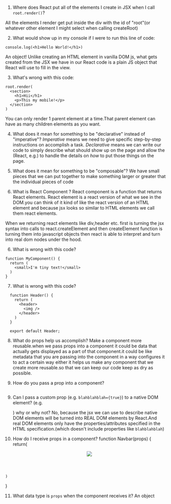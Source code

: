   1. Where does React put all of the elements I create in JSX when I call `root.render()`?

  All the elements I render get put inside the div with the id of "root"(or whatever other element I might select when calling createRoot)

  2. What would show up in my console if I were to run this line of code:
  ```
  console.log(<h1>Hello World!</h1>)
  ```
  An object! Unlike creating an HTML element in vanilla DOM js, what gets created from the JSX we have in our React code is a plain JS object that React will use to fill in the view.

  3. What's wrong with this code:
  ```
  root.render(
    <section>
      <h1>Hii</h1>
      <p>This my mobile!</p>
    </section>
  )
  ```
  You can only render 1 parent element at a time.That parent element can have as many children elements as you want.

  4. What does it mean for something to be "declarative" instead of "imperative"?
  *Imperative* means we need to give specific step-by-step instructions on accomplish a task.
  *Declarative* means we can write our code to simply describe what should show up on the page and allow the (React, e.g.) to handle the details on *how* to put those things on the page.


  5. What does it mean for something to be "composable"?
  We have small pieces that we can put together to make something larger or greater that the individual pieces of code

  5. What is React Component ?
  React component is a function that returns React elements. React element is a react version of what we see in the DOM.you can think of it kind of like the react version of an HTML element and because jsx looks so similar to HTML elements we call them react elements.

  When we returning react elements like div,header etc. first is turning the jsx syntax into calls to react.createElement and then createElement function is turning them into javascript objects then react is able to interpret and turn into real dom nodes under the hood.

  6. What is wrong with this code?
  ```
  function MyComponent() {
    return (
      <small>I'm tiny text!</small>
    )
  }
  ```

  7. What is wrong with this code?
  ```
    function Header() {
      return (
        <header>
          <img />
        </header>
      )
    }

    export default Header;
  ```  

  8. What do props help us accomplish?
  Make a component more reusable.when we pass props into a component it could be data that actually gets displayed as a part of that component.it could be like metadata that you are passing into the component in a way configures it to act a certain way either it helps us make any component that we create more reusable.so that we can keep our code keep as dry as possible.

  8. How do you pass a prop into a component?
  <MyAwesomeHeader title={}>
  <img src={props.img} alt="" />

  9. Can I pass a custom prop (e.g. `blahblahblah={true}`) to a native DOM element? (e.g. <div blahblahblah={true}>) why or why not?
  No, because the jsx we can use to describe native DOM elements will be turned into REAL DOM elements by React.And real DOM elements only have the properties/attributes specified in the HTML specification.(which doesn't include properties like `blahblahblah`)

  10. How do I receive props in a component?
  function Navbar(props) {
    return(
      <header>
          <img src={props.img} />
      </header>
    )
  }

  11. What data type is `props` when the component receives it?
  An object